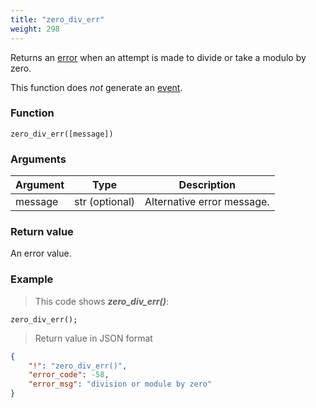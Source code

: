```yaml
---
title: "zero_div_err"
weight: 298
---
```


Returns an [error](../../data-types/error) when an attempt is made to divide or take a modulo by zero.

This function does *not* generate an [event](../../overview/events).

### Function

`zero_div_err([message])`

### Arguments

Argument | Type | Description
-------- | ---- | -----------
message | str (optional) | Alternative error message.

### Return value

An error value.

### Example

> This code shows ***zero_div_err()***:

```thingsdb,json_response
zero_div_err();
```

> Return value in JSON format

```json
{
    "!": "zero_div_err()",
    "error_code": -58,
    "error_msg": "division or module by zero"
}
```
